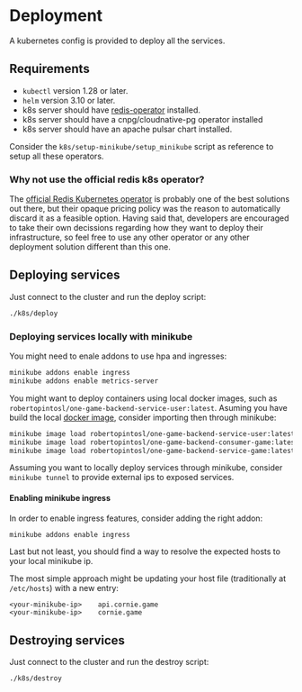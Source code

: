 # Deployment

A kubernetes config is provided to deploy all the services.

## Requirements

- `kubectl` version 1.28 or later.
- `helm` version 3.10 or later.
- k8s server should have [redis-operator](https://github.com/OT-CONTAINER-KIT/redis-operator) installed.
- k8s server should have a cnpg/cloudnative-pg operator installed
- k8s server should have an apache pulsar chart installed.

Consider the `k8s/setup-minikube/setup_minikube` script as reference to setup all these operators.

### Why not use the official redis k8s operator?

The [official Redis Kubernetes operator](https://docs.redis.com/latest/kubernetes/) is probably one of the best solutions out there, but their opaque pricing policy was the reason to automatically discard it as a feasible option. Having said that, developers are encouraged to take their own decissions regarding how they want to deploy their infrastructure, so feel free to use any other operator or any other deployment solution different than this one.

## Deploying services

Just connect to the cluster and run the deploy script:

```bash
./k8s/deploy
```

### Deploying services locally with minikube

You might need to enale addons to use hpa and ingresses:

```bash
minikube addons enable ingress
minikube addons enable metrics-server
```

You might want to deploy containers using local docker images, such as `robertopintosl/one-game-backend-service-user:latest`. Asuming you have build the local [docker image](./docker-images.md), consider importing then through minikube:

```bash
minikube image load robertopintosl/one-game-backend-service-user:latest
minikube image load robertopintosl/one-game-backend-consumer-game:latest
minikube image load robertopintosl/one-game-backend-service-game:latest
```

Assuming you want to locally deploy services through minikube, consider `minikube tunnel` to provide external ips to exposed services.

#### Enabling minikube ingress

In order to enable ingress features, consider adding the right addon:

```bash
minikube addons enable ingress
```

Last but not least, you should find a way to resolve the expected hosts to your local minikube ip.

The most simple approach might be updating your host file (traditionally at `/etc/hosts`) with a new entry:

```
<your-minikube-ip>    api.cornie.game
<your-minikube-ip>    cornie.game
```

## Destroying services

Just connect to the cluster and run the destroy script:

```bash
./k8s/destroy
```

